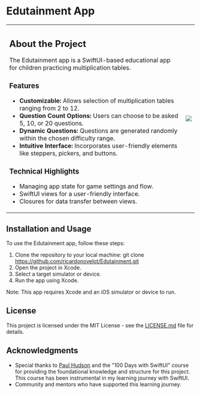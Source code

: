 # Edutainment App

<table>
<tr>
<td>

## About the Project

The Edutainment app is a SwiftUI-based educational app for children practicing multiplication tables.

### Features

- **Customizable:** Allows selection of multiplication tables ranging from 2 to 12.
- **Question Count Options:** Users can choose to be asked 5, 10, or 20 questions.
- **Dynamic Questions:** Questions are generated randomly within the chosen difficulty range.
- **Intuitive Interface:** Incorporates user-friendly elements like steppers, pickers, and buttons.

### Technical Highlights

- Managing app state for game settings and flow.
- SwiftUI views for a user-friendly interface.
- Closures for data transfer between views.


</td>
<td>
<img src="https://github.com/ricardonovelot/EdutainmentApp-SwiftUIDay35Challenge/assets/84286086/ff22a610-e7b6-476f-b3a5-5139471f47af">
</td>
</tr>
</table>

## Installation and Usage

To use the Edutainment app, follow these steps:

1. Clone the repository to your local machine:
git clone https://github.com/ricardonovelot/Edutainment.git
2. Open the project in Xcode.
3. Select a target simulator or device.
4. Run the app using Xcode.

Note: This app requires Xcode and an iOS simulator or device to run.

## License

This project is licensed under the MIT License - see the [LICENSE.md](LICENSE.md) file for details.

## Acknowledgments

- Special thanks to [Paul Hudson](https://www.hackingwithswift.com) and the "100 Days with SwiftUI" course for providing the foundational knowledge and structure for this project. This course has been instrumental in my learning journey with SwiftUI.
- Community and mentors who have supported this learning journey.
